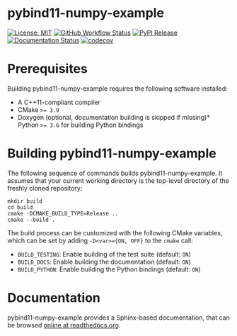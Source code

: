 # pybind11-numpy-example

[![License: MIT](https://img.shields.io/badge/License-MIT-yellow.svg)](https://opensource.org/licenses/MIT)
[![GitHub Workflow Status](https://img.shields.io/github/workflow/status/lkeegan/pybind11-numpy-example/CI)](https://github.com/lkeegan/pybind11-numpy-example/actions?query=workflow%3ACI)
[![PyPI Release](https://img.shields.io/pypi/v/pybind11numpyexample.svg)](https://pypi.org/project/pybind11numpyexample)
[![Documentation Status](https://readthedocs.org/projects/pybind11-numpy-example/badge/)](https://pybind11-numpy-example.readthedocs.io/)
[![codecov](https://codecov.io/gh/lkeegan/pybind11-numpy-example/branch/main/graph/badge.svg)](https://codecov.io/gh/lkeegan/pybind11-numpy-example)


# Prerequisites

Building pybind11-numpy-example requires the following software installed:

* A C++11-compliant compiler
* CMake `>= 3.9`
* Doxygen (optional, documentation building is skipped if missing)* Python `>= 3.6` for building Python bindings

# Building pybind11-numpy-example

The following sequence of commands builds pybind11-numpy-example.
It assumes that your current working directory is the top-level directory
of the freshly cloned repository:

```
mkdir build
cd build
cmake -DCMAKE_BUILD_TYPE=Release ..
cmake --build .
```

The build process can be customized with the following CMake variables,
which can be set by adding `-D<var>={ON, OFF}` to the `cmake` call:

* `BUILD_TESTING`: Enable building of the test suite (default: `ON`)
* `BUILD_DOCS`: Enable building the documentation (default: `ON`)
* `BUILD_PYTHON`: Enable building the Python bindings (default: `ON`)

# Documentation

pybind11-numpy-example provides a Sphinx-based documentation, that can
be browsed [online at readthedocs.org](https://pybind11-numpy-example.readthedocs.io).
